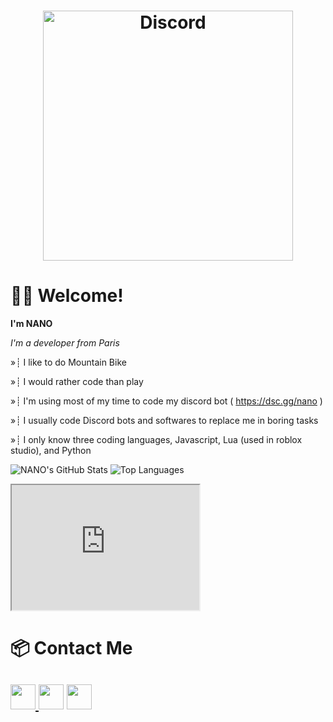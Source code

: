 <h1 align="center"> <img src="https://discord.c99.nl/widget/theme-2/817118312898756608.png" width="400" heigth="85" alt="Discord" /> </h1>

# 👋🏻 Welcome!
**I'm NANO**

*I'm a developer from Paris*

»┊ I like to do Mountain Bike

»┊ I would rather code than play

»┊ I'm using most of my time to code my discord bot ( https://dsc.gg/nano )

»┊ I usually code Discord bots and softwares to replace me in boring tasks

»┊ I only know three coding languages, Javascript, Lua (used in roblox studio), and Python


![NANO's GitHub Stats](https://github-readme-stats.vercel.app/api?username=NANO-ck&count_private=true&show_icons=true&theme=nightowl) ![Top Languages](https://github-readme-stats.vercel.app/api/top-langs/?username=NANO-ck&theme=nightowl)

<iframe title="NANO's GitHub activity history" width="300" height="200" src="https://skyline.github.com/nano-ck/2021"></iframe>

# 📦 Contact Me
<a href="https://nano-ck.cf"><img src="https://icons-for-free.com/iconfiles/png/512/webpage+website+icon-1320087271286406322.png" width="40"> </a><a href="https://www.youtube.com/channel/UCHaHxkSUhgf1DFEyBfBusDg"><img src="https://icons-for-free.com/iconfiles/png/512/round+icon+video+youtube+icon-1320190508546598347.png" width="40"></a> <a href="https://discord.gg/gFG87nV6Af"><img src="https://cdn0.iconfinder.com/data/icons/free-social-media-set/24/discord-512.png" width="40"></a>
-----
